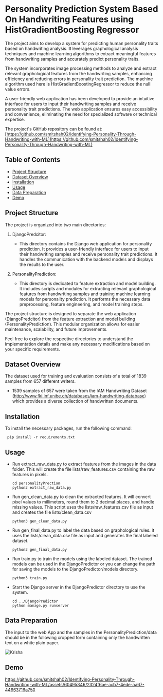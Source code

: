 # Personality Prediction System Based On Handwriting Features using HistGradientBoosting Regressor

The project aims to develop a system for predicting human personality traits based on handwriting analysis. It leverages graphological analysis techniques and machine learning algorithms to extract meaningful features from handwriting samples and accurately predict personality traits.

The system incorporates image processing methods to analyze and extract relevant graphological features from the handwriting samples, enhancing efficiency and reducing errors in personality trait prediction. The machine algorithm used here is HistGradientBoostingRegressor to reduce the null value errors.

A user-friendly web application has been developed to provide an intuitive interface for users to input their handwriting samples and receive personality trait predictions. The web application ensures easy accessibility and convenience, eliminating the need for specialized software or technical expertise.

The project's GitHub repository can be found at: [https://github.com/smitshah02/Identifying-Personality-Through-Handwriting-with-ML](https://github.com/smitshah02/Identifying-Personality-Through-Handwriting-with-ML)

## Table of Contents

- [Project Structure](#project-structure)
- [Dataset Overview](#dataset-overview)
- [Installation](#installation)
- [Usage](#usage)
- [Data Preparation](#data-preparation)
- [Demo](#demo)

## Project Structure

The project is organized into two main directories:

1. DjangoPredcitor:
   - This directory contains the Django web application for personality prediction. It provides a user-friendly interface for users to input their handwriting samples and receive personality trait predictions. It handles the communication with the backend models and displays the results to the user.

2. PersonalityPrediction:
   - This directory is dedicated to feature extraction and model building. It includes scripts and modules for extracting relevant graphological features from handwriting samples and training machine learning models for personality prediction. It performs the necessary data preprocessing, feature engineering, and model training steps.

The project structure is designed to separate the web application (DjangoPredcitor) from the feature extraction and model building (PersonalityPrediction). This modular organization allows for easier maintenance, scalability, and future improvements.

Feel free to explore the respective directories to understand the implementation details and make any necessary modifications based on your specific requirements.

## Dataset Overview

The dataset used for training and evaluation consists of a total of 1839 samples from 657 different writers. 

- 1539 samples of 657 were taken from the IAM Handwriting Dataset (http://www.fki.inf.unibe.ch/databases/iam-handwriting-database) which provides a diverse collection of handwritten documents.

## Installation

To install the necessary packages, run the following command:

 ```
  pip install -r requirements.txt
 ```
 
## Usage

- Run extract_raw_data.py to extract features from the images in the data folder. This will create the file lists/raw_features.csv       containing the raw features in pixels.

  ```
  cd personalityPrection
  python3 extract_raw_data.py
  ```
  
- Run gen_clean_data.py to clean the extracted features. It will convert pixel values to millimeters, round them to 2 decimal places, and handle missing values. This script uses the lists/raw_features.csv file as input and creates the file lists/clean_data.csv

  ```
  python3 gen_clean_data.py
  ```
  
- Run gen_final_data.py to label the data based on graphological rules. It uses the lists/clean_data.csv file as input and generates the final labeled dataset.

  ```
  python3 gen_final_data.py
  ```
  
- Run train.py to train the models using the labeled dataset. The trained models can be used in the DjangoPredictor or you can change the path for saving the models to the DjangoPredictor/models directory.

  ```
  python3 train.py
  ```
  
- Start the Django server in the DjangoPredictor directory to use the system.

  ```
  cd ../DjangoPredictor
  python manage.py runserver
  ```

## Data Preparation

The input to the web App and the samples in the PersonalityPrediction/data should be in the following cropped form containing only the handwritten text on a white plain paper.



![Krisha](https://github.com/smitshah02/Identifying-Personality-Through-Handwriting-with-ML/assets/60495346/2858d728-c686-4a08-9014-f6d24f4d00e8)

## Demo



https://github.com/smitshah02/Identifying-Personality-Through-Handwriting-with-ML/assets/60495346/2324f6ae-acb7-4ede-aa67-44663716a750




